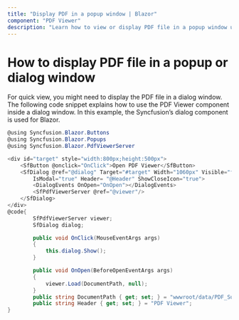 ```yaml
---
title: "Display PDF in a popup window | Blazor"
component: "PDF Viewer"
description: "Learn how to view or display PDF file in a popup window using Syncfusion Blazor components: PDF Viewer and popup."
---
```

# How to display PDF file in a popup or dialog window

For quick view, you might need to display the PDF file in a dialog window. The following code snippet explains how to use the PDF Viewer component inside a dialog window. In this example, the Syncfusion’s dialog component is used for Blazor.

```csharp
@using Syncfusion.Blazor.Buttons
@using Syncfusion.Blazor.Popups
@using Syncfusion.Blazor.PdfViewerServer

<div id="target" style="width:800px;height:500px">
    <SfButton @onclick="OnClick">Open PDF Viewer</SfButton>
    <SfDialog @ref="@dialog" Target="#target" Width="1060px" Visible="false"
        IsModal="true" Header= "@Header" ShowCloseIcon="true">
        <DialogEvents OnOpen="OnOpen"></DialogEvents>
        <SfPdfViewerServer @ref="@viewer"/>
    </SfDialog>
</div>
@code{
        SfPdfViewerServer viewer;
        SfDialog dialog;

        public void OnClick(MouseEventArgs args)
        {
            this.dialog.Show();
        }

        public void OnOpen(BeforeOpenEventArgs args)
        {
            viewer.Load(DocumentPath, null);
        }
        public string DocumentPath { get; set; } = "wwwroot/data/PDF_Succinctly.pdf";
        public string Header { get; set; } = "PDF Viewer";
}
```